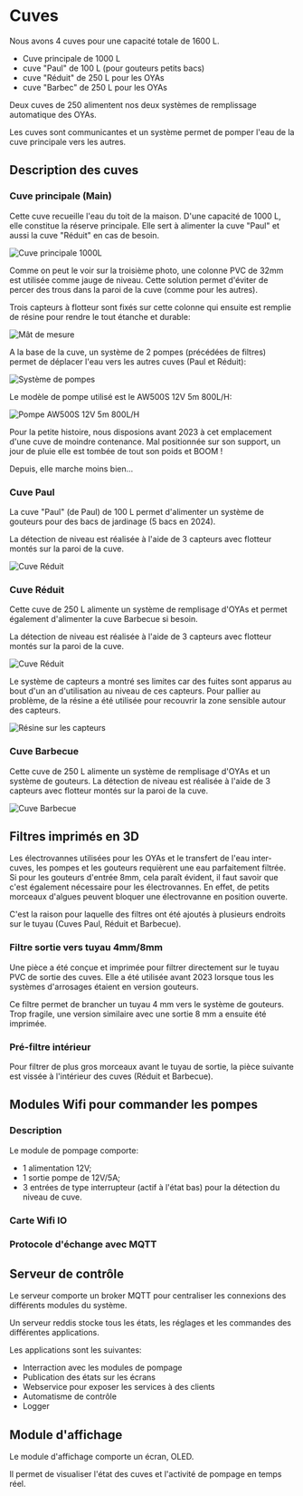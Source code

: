 # Cuves

Nous avons 4 cuves pour une capacité totale de 1600 L.

- Cuve principale de 1000 L
- cuve  "Paul" de 100 L (pour gouteurs petits bacs)
- cuve "Réduit" de 250 L pour les OYAs
- cuve "Barbec" de 250 L pour les OYAs

Deux cuves de 250 alimentent nos deux systèmes de remplissage automatique des OYAs.

Les cuves sont communicantes et un système permet de pomper l'eau de la cuve principale vers les autres. 

## Description des cuves

### Cuve principale (Main)

Cette cuve recueille l'eau du toit de la maison. D'une capacité de 1000 L, elle constitue la réserve principale.
Elle sert à alimenter la cuve "Paul" et aussi la cuve "Réduit" en cas de besoin.

![Cuve principale 1000L](./images/cuve_main.png)

Comme on peut le voir sur la troisième photo, une colonne PVC de 32mm est utilisée comme jauge de niveau.
Cette solution permet d'éviter de percer des trous dans la paroi de la cuve (comme pour les autres).

Trois capteurs à flotteur sont fixés sur cette colonne qui ensuite est remplie de résine pour rendre le tout étanche et durable:

![Mât de mesure](./images/mat.png)

A la base de la cuve, un système de 2 pompes (précédées de filtres) permet de déplacer l'eau vers les autres cuves (Paul et Réduit):

![Système de pompes](./images/pompes_main.png)

Le modèle de pompe utilisé est le AW500S 12V 5m 800L/H:

![Pompe AW500S 12V 5m 800L/H](./images/pompe_AW500Spng)

Pour la petite histoire, nous disposions avant 2023 à cet emplacement d'une cuve de moindre contenance.
Mal positionnée sur son support, un jour de pluie elle est tombée de tout son poids et BOOM !

Depuis, elle marche moins bien...

### Cuve Paul

La cuve "Paul" (de Paul) de 100 L permet d'alimenter un système de gouteurs pour des bacs de jardinage (5 bacs en 2024).

La détection de niveau est réalisée à l'aide de 3 capteurs avec flotteur montés sur la paroi de la cuve.

![Cuve Réduit](./images/cuve_paul.png)

### Cuve Réduit

Cette cuve de 250 L alimente un système de remplisage d'OYAs et permet également d'alimenter la cuve Barbecue si besoin.

La détection de niveau est réalisée à l'aide de 3 capteurs avec flotteur montés sur la paroi de la cuve. 

![Cuve Réduit](./images/cuve_reduit.png)

Le système de capteurs a montré ses limites car des fuites sont apparus au bout d'un an d'utilisation au niveau de ces capteurs.
Pour pallier au problème, de la résine a été utilisée pour recouvrir la zone sensible autour des capteurs.

![Résine sur les capteurs](./images/resine_capteur.png)

### Cuve Barbecue

Cette cuve de 250 L alimente un système de remplisage d'OYAs et un système de gouteurs.
La détection de niveau est réalisée à l'aide de 3 capteurs avec flotteur montés sur la paroi de la cuve. 

![Cuve Barbecue](./images/cuve_barbec.png)

## Filtres imprimés en 3D

Les électrovannes utilisées pour les OYAs et le transfert de l'eau inter-cuves, les pompes et les gouteurs requièrent une eau parfaitement filtrée.
Si pour les gouteurs d'entrée 8mm, cela paraît évident, il faut savoir que c'est également nécessaire pour les électrovannes. En effet, de petits morceaux d'algues peuvent bloquer une électrovanne en position ouverte.

C'est la raison pour laquelle des filtres ont été ajoutés à plusieurs endroits sur le tuyau (Cuves Paul, Réduit et Barbecue).

### Filtre sortie vers tuyau 4mm/8mm

Une pièce a été conçue et imprimée pour filtrer directement sur le tuyau PVC de sortie des cuves.
Elle a été utilisée avant 2023 lorsque tous les systèmes d'arrosages étaient en version gouteurs.

Ce filtre permet de brancher un tuyau 4 mm vers le système de gouteurs. 
Trop fragile, une version similaire avec une sortie 8 mm a ensuite été imprimée.

### Pré-filtre intérieur

Pour filtrer de plus gros morceaux avant le tuyau de sortie, la pièce suivante est vissée à l'intérieur des cuves (Réduit et Barbecue).

## Modules Wifi pour commander les pompes

### Description

Le module de pompage comporte:
- 1 alimentation 12V;
- 1 sortie pompe de 12V/5A;
- 3 entrées de type interrupteur (actif à l'état bas) pour la détection du niveau de cuve.

### Carte Wifi IO

### Protocole d'échange avec MQTT

## Serveur de contrôle

Le serveur comporte un broker MQTT pour centraliser les connexions des différents modules du système.

Un serveur reddis stocke tous les états, les réglages et les commandes des différentes applications.

Les applications sont les suivantes:
- Interraction avec les modules de pompage
- Publication des états sur les écrans
- Webservice pour exposer les services à des clients
- Automatisme de contrôle
- Logger

## Module d'affichage

Le module d'affichage comporte un écran, OLED.

Il permet de visualiser l'état des cuves et l'activité de pompage en temps réel.

